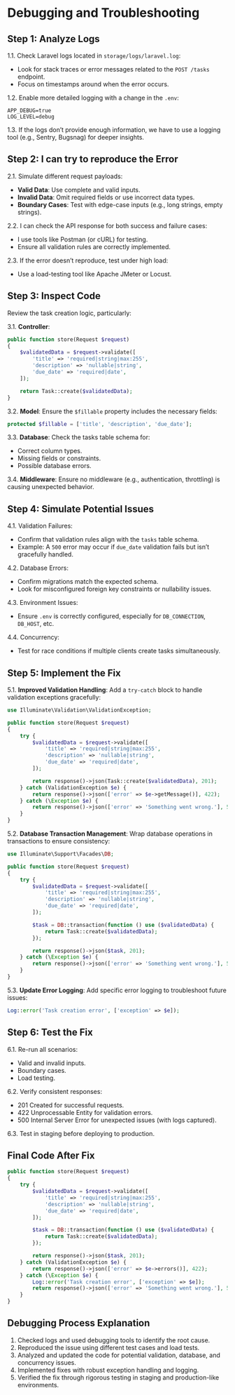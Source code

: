 # Debugging and Troubleshooting

## Step 1: Analyze Logs

1.1. Check Laravel logs located in `storage/logs/laravel.log`:
- Look for stack traces or error messages related to the `POST /tasks` endpoint.
- Focus on timestamps around when the error occurs.

1.2. Enable more detailed logging with a change in the `.env`:
```
APP_DEBUG=true
LOG_LEVEL=debug
```

1.3. If the logs don’t provide enough information, we have to use a logging tool 
(e.g., Sentry, Bugsnag) for deeper insights.

## Step 2: I can try to reproduce the Error

2.1. Simulate different request payloads:
- **Valid Data**: Use complete and valid inputs.
- **Invalid Data**: Omit required fields or use incorrect data types.
- **Boundary Cases**: Test with edge-case inputs (e.g., long strings, empty strings).

2.2. I can check the API response for both success and failure cases:
- I use tools like Postman (or cURL) for testing.
- Ensure all validation rules are correctly implemented.

2.3. If the error doesn’t reproduce, test under high load:
- Use a load-testing tool like Apache JMeter or Locust.

## Step 3: Inspect Code
Review the task creation logic, particularly:

3.1. **Controller**:
```php
public function store(Request $request)
{
    $validatedData = $request->validate([
        'title' => 'required|string|max:255',
        'description' => 'nullable|string',
        'due_date' => 'required|date',
    ]);

    return Task::create($validatedData);
}
```

3.2. **Model**: Ensure the `$fillable` property includes the necessary fields:
```php
protected $fillable = ['title', 'description', 'due_date'];
```

3.3. **Database**: Check the tasks table schema for:
- Correct column types.
- Missing fields or constraints.
- Possible database errors.

3.4. **Middleware**: Ensure no middleware (e.g., authentication, throttling) 
is causing unexpected behavior.

## Step 4: Simulate Potential Issues

4.1. Validation Failures:
- Confirm that validation rules align with the `tasks` table schema.
- Example: A `500` error may occur if `due_date` validation fails but isn’t gracefully handled.

4.2. Database Errors:
- Confirm migrations match the expected schema.
- Look for misconfigured foreign key constraints or nullability issues.

4.3. Environment Issues:
- Ensure `.env` is correctly configured, especially for `DB_CONNECTION`, `DB_HOST`, etc.

4.4. Concurrency:
- Test for race conditions if multiple clients create tasks simultaneously.

## Step 5: Implement the Fix

5.1. **Improved Validation Handling**: Add a `try-catch` block to handle validation exceptions gracefully:

```php
use Illuminate\Validation\ValidationException;

public function store(Request $request)
{
    try {
        $validatedData = $request->validate([
            'title' => 'required|string|max:255',
            'description' => 'nullable|string',
            'due_date' => 'required|date',
        ]);

        return response()->json(Task::create($validatedData), 201);
    } catch (ValidationException $e) {
        return response()->json(['error' => $e->getMessage()], 422);
    } catch (\Exception $e) {
        return response()->json(['error' => 'Something went wrong.'], 500);
    }
}
```

5.2. **Database Transaction Management**: Wrap database operations in transactions to ensure consistency:

```php
use Illuminate\Support\Facades\DB;

public function store(Request $request)
{
    try {
        $validatedData = $request->validate([
            'title' => 'required|string|max:255',
            'description' => 'nullable|string',
            'due_date' => 'required|date',
        ]);

        $task = DB::transaction(function () use ($validatedData) {
            return Task::create($validatedData);
        });

        return response()->json($task, 201);
    } catch (\Exception $e) {
        return response()->json(['error' => 'Something went wrong.'], 500);
    }
}
```

5.3. **Update Error Logging**: Add specific error logging to troubleshoot future issues:
```php
Log::error('Task creation error', ['exception' => $e]);
```

## Step 6: Test the Fix

6.1. Re-run all scenarios:
- Valid and invalid inputs.
- Boundary cases.
- Load testing.

6.2. Verify consistent responses:
- 201 Created for successful requests.
- 422 Unprocessable Entity for validation errors.
- 500 Internal Server Error for unexpected issues (with logs captured).

6.3. Test in staging before deploying to production.

## Final Code After Fix

```php
public function store(Request $request)
{
    try {
        $validatedData = $request->validate([
            'title' => 'required|string|max:255',
            'description' => 'nullable|string',
            'due_date' => 'required|date',
        ]);

        $task = DB::transaction(function () use ($validatedData) {
            return Task::create($validatedData);
        });

        return response()->json($task, 201);
    } catch (ValidationException $e) {
        return response()->json(['error' => $e->errors()], 422);
    } catch (\Exception $e) {
        Log::error('Task creation error', ['exception' => $e]);
        return response()->json(['error' => 'Something went wrong.'], 500);
    }
}
```

## Debugging Process Explanation

1. Checked logs and used debugging tools to identify the root cause.
2. Reproduced the issue using different test cases and load tests.
3. Analyzed and updated the code for potential validation, database, and concurrency issues.
4. Implemented fixes with robust exception handling and logging.
5. Verified the fix through rigorous testing in staging and production-like environments.
